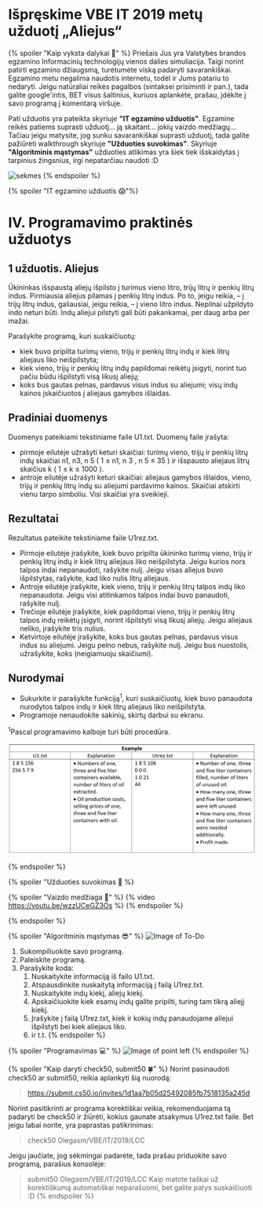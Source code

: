 # Išpręskime VBE IT 2019 metų užduotį „Aliejus“

{% spoiler "Kaip vyksta dalykai :pencil:" %}
Priešais Jus yra Valstybės brandos egzamino Informacinių technologijų vienos dalies simuliacija. Taigi norint patirti egzamino džiaugsmą, turėtumėte viską padaryti savarankiškai.
Egzamino metu negalima naudotis internetu, todėl ir Jums patariu to nedaryti.
Jeigu natūraliai reikės pagalbos (sintaksei prisiminti ir pan.), tada galite google'intis, BET visus šaltinius, kuriuos aplankėte, prašau, įdėkite į savo programą į komentarą viršuje.

Pati užduotis yra pateikta skyriuje **"IT egzamino užduotis"**. Egzamine reikės patiems suprasti užduotį... ją skaitant... jokių vaizdo medžiagų...
Tačiau jeigu matysite, jog sunku savarankiškai suprasti užduotį, tada galite pažiūrėti walkthrough skyriuje **"Užduoties suvokimas"**.
Skyriuje **"Algoritminis mąstymas"** užduoties atlikimas yra šiek tiek išskaidytas į tarpinius žingsnius, irgi nepatarčiau naudoti :D

![sekmes](https://media.makeameme.org/created/good-luck-youve.jpg)
{% endspoiler %}

{% spoiler "IT egzamino užduotis :scream:"%}

# IV. Programavimo praktinės užduotys

## 1 užduotis. Aliejus 

Ūkininkas išspaustą aliejų išpilsto į turimus vieno litro, trijų litrų ir penkių litrų indus. Pirmiausia
aliejus pilamas į penkių litrų indus. Po to, jeigu reikia, – į trijų litrų indus, galiausiai, jeigu reikia, – į
vieno litro indus. Nepilnai užpildyto indo neturi būti. Indų aliejui pilstyti gali būti pakankamai, per daug
arba per mažai.


Parašykite programą, kuri suskaičiuotų:
  * kiek buvo pripilta turimų vieno, trijų ir penkių litrų indų ir kiek litrų aliejaus liko neišpilstyta;
  * kiek vieno, trijų ir penkių litrų indų papildomai reikėtų įsigyti, norint tuo pačiu būdu išpilstyti visą
likusį aliejų;
  * koks bus gautas pelnas, pardavus visus indus su aliejumi; visų indų kainos įskaičiuotos į aliejaus
gamybos išlaidas.

## Pradiniai duomenys

Duomenys pateikiami tekstiniame faile U1.txt.
Duomenų faile įrašyta:
* pirmoje eilutėje užrašyti keturi skaičiai: turimų vieno, trijų ir penkių litrų indų skaičiai
n1, n3, n 5 ( 1 ≤ n1, n 3 , n 5 ≤ 35 ) ir išspausto aliejaus litrų skaičius
k ( 1 ≤ k ≤ 1000 ).
* antroje eilutėje užrašyti keturi skaičiai: aliejaus gamybos išlaidos, vieno, trijų ir penkių litrų indų
su aliejumi pardavimo kainos.
Skaičiai atskirti vienu tarpo simboliu. Visi skaičiai yra sveikieji.

## Rezultatai

Rezultatus pateikite tekstiniame faile U1rez.txt.
* Pirmoje eilutėje įrašykite, kiek buvo pripilta ūkininko turimų vieno, trijų ir penkių litrų indų ir
kiek litrų aliejaus liko neišpilstyta. Jeigu kurios nors talpos indai nepanaudoti, rašykite nulį. Jeigu
visas aliejus buvo išpilstytas, rašykite, kad liko nulis litrų aliejaus.
* Antroje eilutėje įrašykite, kiek vieno, trijų ir penkių litrų talpos indų liko nepanaudota. Jeigu visi
atitinkamos talpos indai buvo panaudoti, rašykite nulį.
* Trečioje eilutėje įrašykite, kiek papildomai vieno, trijų ir penkių litrų talpos indų reikėtų įsigyti,
norint išpilstyti visą likusį aliejų. Jeigu aliejaus neliko, įrašykite tris nulius.
* Ketvirtoje eilutėje įrašykite, koks bus gautas pelnas, pardavus visus indus su aliejumi. Jeigu pelno
nebus, rašykite nulį. Jeigu bus nuostolis, užrašykite, koks (neigiamuoju skaičiumi).

## Nurodymai

* Sukurkite ir parašykite funkciją<sup>1</sup>, kuri suskaičiuotų, kiek buvo panaudota nurodytos talpos indų ir
kiek litrų aliejaus liko neišpilstyta.
* Programoje nenaudokite sakinių, skirtų darbui su ekranu.

<sup>1</sup>Pascal programavimo kalboje turi būti procedūra.

![lentele](VBE-IT-2019-Aliejus.png)

{% endspoiler %}

{% spoiler "Užduoties suvokimas :muscle: %}

{% spoiler "Vaizdo medžiaga :movie_camera:" %}
{% video https://youtu.be/wzzUCeGZ3Os %}
{% endspoiler %}

{% endspoiler %}

{% spoiler "Algoritminis mąstymas :sunglasses:" %}
![Image of To-Do](https://pbs.twimg.com/media/C1jVr21XcAAosxF.jpg)
1. Sukompiliuokite savo programą.
1. Paleiskite programą.
1. Parašykite koda:
    1. Nuskaitykite informaciją iš failo U1.txt.
    1. Atspausdinkite nuskaitytą informaciją į failą U1rez.txt.
    1. Nuskaitykite indų kiekį, aliejų kiekį.
    1. Apskaičiuokite kiek esamų indų galite pripilti, turing tam tikrą aliejį kiekį.
    1. Įrašykite į failą U1rez.txt, kiek ir kokių indų panaudojame aliejui išpilstyti bei kiek aliejaus liko.
    1.  ir t.t.
{% endspoiler %} 

{% spoiler "Programavimas :computer:" %}
![Image of point left](https://media1.giphy.com/media/1n9At3XeXvyVZdydfK/giphy.gif)
{% endspoiler %} 

{% spoiler "Kaip daryti check50, submit50 :four_leaf_clover:" %}
Norint pasinaudoti check50 ar submit50, reikia aplankyti šią nuorodą:
> https://submit.cs50.io/invites/1d1aa7b05d25492085fb7518135a245d

Norint pasitikrinti ar programa korektiškai veikia, rekomenduojama tą padaryti be check50 ir žiūrėti, kokius gaunate atsakymus U1rez.txt faile. Bet jeigu labai norite, yra paprastas patikrinimas:
> check50 Olegasm/VBE/IT/2019/LCC

Jeigu jaučiate, jog sėkmingai padarėte, tada prašau priduokite savo programą, parašius konsolėje:
> submit50 Olegasm/VBE/IT/2019/LCC
Kaip matote taškai už korektiškumą automatiškai neparašuomi, bet galite patys suskaičiuoti :D
{% endspoiler %} 
